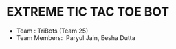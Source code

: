 # EXTREME TIC TAC TOE BOT



 - Team : TriBots (Team 25)
 - Team Members: ​ Paryul Jain, Eesha Dutta
